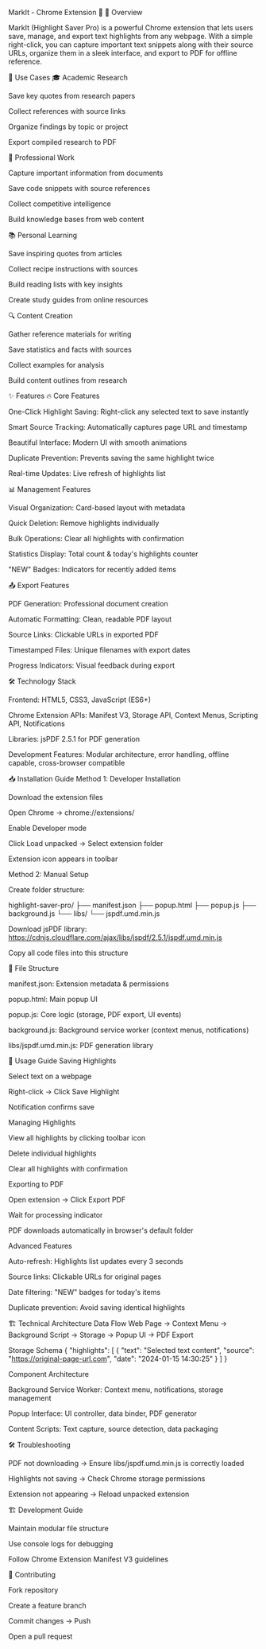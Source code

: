 MarkIt - Chrome Extension 📖
🎯 Overview

MarkIt (Highlight Saver Pro) is a powerful Chrome extension that lets users save, manage, and export text highlights from any webpage. With a simple right-click, you can capture important text snippets along with their source URLs, organize them in a sleek interface, and export to PDF for offline reference.

💼 Use Cases
🎓 Academic Research

Save key quotes from research papers

Collect references with source links

Organize findings by topic or project

Export compiled research to PDF

💼 Professional Work

Capture important information from documents

Save code snippets with source references

Collect competitive intelligence

Build knowledge bases from web content

📚 Personal Learning

Save inspiring quotes from articles

Collect recipe instructions with sources

Build reading lists with key insights

Create study guides from online resources

🔍 Content Creation

Gather reference materials for writing

Save statistics and facts with sources

Collect examples for analysis

Build content outlines from research

✨ Features
🔥 Core Features

One-Click Highlight Saving: Right-click any selected text to save instantly

Smart Source Tracking: Automatically captures page URL and timestamp

Beautiful Interface: Modern UI with smooth animations

Duplicate Prevention: Prevents saving the same highlight twice

Real-time Updates: Live refresh of highlights list

📊 Management Features

Visual Organization: Card-based layout with metadata

Quick Deletion: Remove highlights individually

Bulk Operations: Clear all highlights with confirmation

Statistics Display: Total count & today's highlights counter

"NEW" Badges: Indicators for recently added items

📤 Export Features

PDF Generation: Professional document creation

Automatic Formatting: Clean, readable PDF layout

Source Links: Clickable URLs in exported PDF

Timestamped Files: Unique filenames with export dates

Progress Indicators: Visual feedback during export

🛠 Technology Stack

Frontend: HTML5, CSS3, JavaScript (ES6+)

Chrome Extension APIs: Manifest V3, Storage API, Context Menus, Scripting API, Notifications

Libraries: jsPDF 2.5.1 for PDF generation

Development Features: Modular architecture, error handling, offline capable, cross-browser compatible

📥 Installation Guide
Method 1: Developer Installation

Download the extension files

Open Chrome → chrome://extensions/

Enable Developer mode

Click Load unpacked → Select extension folder

Extension icon appears in toolbar

Method 2: Manual Setup

Create folder structure:

highlight-saver-pro/
├── manifest.json
├── popup.html
├── popup.js
├── background.js
└── libs/
    └── jspdf.umd.min.js


Download jsPDF library:
https://cdnjs.cloudflare.com/ajax/libs/jspdf/2.5.1/jspdf.umd.min.js

Copy all code files into this structure

📁 File Structure

manifest.json: Extension metadata & permissions

popup.html: Main popup UI

popup.js: Core logic (storage, PDF export, UI events)

background.js: Background service worker (context menus, notifications)

libs/jspdf.umd.min.js: PDF generation library

🚀 Usage Guide
Saving Highlights

Select text on a webpage

Right-click → Click Save Highlight

Notification confirms save

Managing Highlights

View all highlights by clicking toolbar icon

Delete individual highlights

Clear all highlights with confirmation

Exporting to PDF

Open extension → Click Export PDF

Wait for processing indicator

PDF downloads automatically in browser's default folder

Advanced Features

Auto-refresh: Highlights list updates every 3 seconds

Source links: Clickable URLs for original pages

Date filtering: "NEW" badges for today's items

Duplicate prevention: Avoid saving identical highlights

🏗 Technical Architecture
Data Flow
Web Page → Context Menu → Background Script → Storage → Popup UI → PDF Export

Storage Schema
{
  "highlights": [
    {
      "text": "Selected text content",
      "source": "https://original-page-url.com",
      "date": "2024-01-15 14:30:25"
    }
  ]
}

Component Architecture

Background Service Worker: Context menu, notifications, storage management

Popup Interface: UI controller, data binder, PDF generator

Content Scripts: Text capture, source detection, data packaging

🛠 Troubleshooting

PDF not downloading → Ensure libs/jspdf.umd.min.js is correctly loaded

Highlights not saving → Check Chrome storage permissions

Extension not appearing → Reload unpacked extension

🏗 Development Guide

Maintain modular file structure

Use console logs for debugging

Follow Chrome Extension Manifest V3 guidelines

🤝 Contributing

Fork repository

Create a feature branch

Commit changes → Push

Open a pull request
